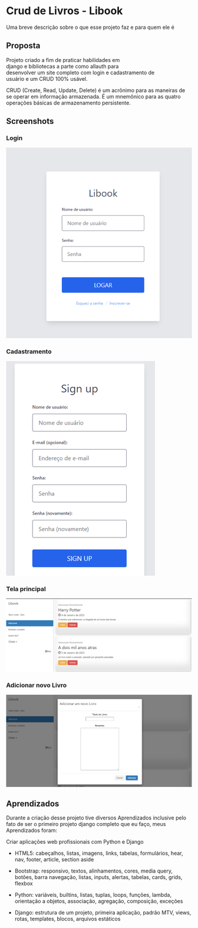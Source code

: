 # Crud de Livros - Libook

Uma breve descrição sobre o que esse projeto faz e para quem ele é


## Proposta

Projeto criado a fim de praticar habilidades em 
django e bibliotecas a parte como allauth para 
desenvolver um site completo com login e cadastramento de
usuário e um CRUD 100% usável.


CRUD (Create, Read, Update, Delete) é um acrônimo 
para as maneiras de se operar em informação armazenada.
É um mnemônico para as quatro operações básicas
de armazenamento persistente.


## Screenshots

### Login

![App Screenshot](https://github.com/IltonBJSilva/book_schedule/blob/master/static/img/screenshots/Libook%20Login.png?raw=true)

### Cadastramento

![App Screenshot](https://github.com/IltonBJSilva/book_schedule/blob/master/static/img/screenshots/Cadastramento.png?raw=true)

### Tela principal

![App Screenshot](https://github.com/IltonBJSilva/book_schedule/blob/master/static/img/screenshots/Libook%20Home.png?raw=true)

### Adicionar novo Livro

![App Screenshot](https://github.com/IltonBJSilva/book_schedule/blob/master/static/img/screenshots/Libook%20Adicionar.png?raw=true)



## Aprendizados

Durante a criação desse projeto tive diversos Aprendizados
inclusive pelo fato de ser o primeiro projeto django
completo que eu faço, meus Aprendizados foram:

Criar aplicações web profissionais com Python e Django

- HTML5: cabeçalhos, listas, imagens, links, tabelas, formulários, hear, nav, footer, article, section aside

- Bootstrap: responsivo, textos, alinhamentos, cores, media query, botões, barra navegação, listas, inputs, alertas, tabelas, cards, grids, flexbox

- Python: variáveis, builtins, listas, tuplas, loops, funções, lambda, orientação a objetos, associação, agregação, composição, exceções

- Django: estrutura de um projeto, primeira aplicação, padrão MTV, views, rotas, templates, blocos, arquivos estáticos
